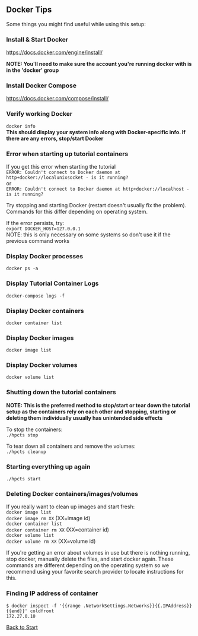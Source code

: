 ## Docker Tips

Some things you might find useful while using this setup:

### Install & Start Docker
https://docs.docker.com/engine/install/

**NOTE: You'll need to make sure the account you're running docker with is in the 'docker' group**

### Install Docker Compose  
https://docs.docker.com/compose/install/

### Verify working Docker
`docker info`  
**This should display your system info along with Docker-specific info.  If there are any errors, stop/start Docker**

### Error when starting up tutorial containers

If you get this error when starting the tutorial   
`ERROR: Couldn't connect to Docker daemon at http+docker://localunixsocket - is it running?`  
or  
`ERROR: Couldn't connect to Docker daemon at http+docker://localhost - is it running?`

Try stopping and starting Docker (restart doesn't usually fix the problem).  Commands for this differ depending on operating system.

If the error persists, try:  
`export DOCKER_HOST=127.0.0.1`  
NOTE: this is only necessary on some systems so don't use it if the previous command works

### Display Docker processes
`docker ps -a`

### Display Tutorial Container Logs
`docker-compose logs -f`

### Display Docker containers
`docker container list`

### Display Docker images
`docker image list`

### Display Docker volumes
`docker volume list`

### Shutting down the tutorial containers
**NOTE: This is the preferred method to stop/start or tear down the tutorial setup as the containers rely on each other and stopping, starting or deleting them individually usually has unintended side effects**

To stop the containers:  
`./hpcts stop`

To tear down all containers and remove the volumes:  
`./hpcts cleanup`

### Starting everything up again

`./hpcts start`

### Deleting Docker containers/images/volumes
If you really want to clean up images and start fresh:  
`docker image list`  
`docker image rm XX` (XX=image id)  
`docker container list`  
`docker container rm XX` (XX=container id)  
`docker volume list`  
`docker volume rm XX` (XX=volume id)

If you're getting an error about volumes in use but there is nothing running, stop docker, manually delete the files, and start docker again.  These commands are different depending on the operating system so we recommend using your favorite search provider to locate instructions for this.


### Finding IP address of container

```
$ docker inspect -f '{{range .NetworkSettings.Networks}}{{.IPAddress}}{{end}}' coldfront
172.27.0.10
```
[Back to Start](../README.md)
